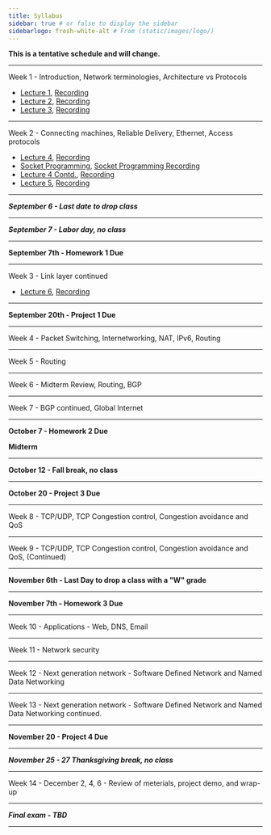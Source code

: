 ```yaml
---
title: Syllabus
sidebar: true # or false to display the sidebar
sidebarlogo: fresh-white-alt # From (static/images/logo/)
---
```



**This is a tentative schedule and will change.**

------------------------------------------
Week 1 - Introduction, Network terminologies, Architecture vs Protocols
* [Lecture  1](/csc4200/lecture_slides/lecture1.pdf), [Recording](/csc4200/recordings/august-26.mp4)
* [Lecture  2](/csc4200/lecture_slides/lecture2.pdf), [Recording](/csc4200/recordings/august-28.mp4)
* [Lecture  3](/csc4200/lecture_slides/lecture3.pdf), [Recording](/csc4200/recordings/august-31.mp4)
<!-- * [Lecture  3](/csc4200/lecture_slides/lecture3.pdf) -->

------------------------------------------

Week 2 - Connecting machines, Reliable Delivery, Ethernet, Access protocols 
* [Lecture  4](/csc4200/lecture_slides/lecture4.pdf), [Recording](/csc4200/recordings/sept-02.mp4)
* [Socket Programming](/csc4200/lecture_slides/sockets.pdf), [Socket Programming Recording](/csc4200/recordings/socket.mp4)
* [Lecture  4 Contd.](/csc4200/lecture_slides/lecture4.pdf), [Recording](/csc4200/recordings/sept-09.mp4)
* [Lecture 5](/csc4200/lecture_slides/lecture5.pdf), [Recording](/csc4200/recordings/sept-11.mp4)

<!-- * [Lecture 6](/csc4200/lecture_slides/lecture6.pdf) -->

------------------------------------------


***September 6 - Last date to drop class***

------------------------------------------

***September 7 - Labor day, no class***

------------------------------------------

**September 7th - Homework 1 Due**


------------------------------------------

Week 3 - Link layer continued
* [Lecture 6](/csc4200/lecture_slides/lecture5.pdf), [Recording](/csc4200/recordings/sept-14.mp4)

------------------------------------------

**September 20th - Project 1 Due**

------------------------------------------

Week 4 - Packet Switching, Internetworking, NAT, IPv6, Routing 
<!-- * [Lecture 7](/csc4200/lecture_slides/lecture7.pdf) -->
<!-- * [Lecture 8](/csc4200/lecture_slides/lecture8.pdf) -->
<!-- * [Lecture 9](/csc4200/lecture_slides/lecture9.pdf) -->
<!-- * [Lecture 10](/csc4200/lecture_slides/lecture10.pdf) -->
<!-- * [Lecture 11](/csc4200/lecture_slides/lecture11.pdf) -->

------------------------------------------

Week 5 - Routing 
<!-- * [Lecture 12](/csc4200/lecture_slides/lecture12.pdf) --> 
<!-- * [Lecture 13](/csc4200/lecture_slides/lecture13.pdf) -->
<!-- * [Lecture 14](/csc4200/lecture_slides/lecture14.pdf) -->

------------------------------------------

Week 6 - Midterm Review, Routing, BGP 
<!-- * [Lecture 14](/csc4200/lecture_slides/lecture14.pdf) -->
<!-- * [Lecture 15](/csc4200/lecture_slides/lecture15.pdf) -->

------------------------------------------

Week 7 - BGP continued, Global Internet 
<!-- * [Lecture 16](/csc4200/lecture_slides/lecture16.pdf) -->

------------------------------------------
**October 7 - Homework 2 Due**

**Midterm**

------------------------------------------

**October 12 - Fall break, no class**

------------------------------------------

**October 20 - Project 3 Due**

------------------------------------------

Week 8 - TCP/UDP, TCP Congestion control, Congestion avoidance and QoS 
<!-- * [Lecture 17](/csc4200/lecture_slides/lecture17.pdf) -->
<!-- * [Lecture 18](/csc4200/lecture_slides/lecture18.pdf) --> 
<!-- * [Lecture 19](/csc4200/lecture_slides/lecture19.pdf) -->
<!-- * [Lecture 20](/csc4200/lecture_slides/lecture20.pdf) -->

------------------------------------------ 

Week 9 - TCP/UDP, TCP Congestion control, Congestion avoidance and QoS, (Continued)
<!-- * [Lecture 21](/csc4200/lecture_slides/lecture21.pdf) -->
<!-- * [Lecture 22](/csc4200/lecture_slides/lecture22.pdf) -->
<!-- * [Lecture 23](/csc4200/lecture_slides/lecture23.pdf) -->
<!-- * [Lecture 24](/csc4200/lecture_slides/lecture24.pdf) -->


------------------------------------------

**November 6th - Last Day to drop a class with a "W" grade**

------------------------------------------

**November 7th - Homework 3 Due**

------------------------------------------

Week 10 - Applications - Web, DNS, Email 
<!-- * [Lecture 25](/csc4200/lecture_slides/Lecture25.pdf) -->
<!-- * [Lecture 26](/csc4200/lecture_slides/lecture26.pdf) -->

------------------------------------------

Week 11 - Network security 
<!-- * [Lecture 27](/csc4200/lecture_slides/lecture27.pdf) -->

------------------------------------------

Week 12 - Next generation network - Software Defined Network and Named Data Networking

------------------------------------------

Week 13 - Next generation network - Software Defined Network and Named Data Networking continued.


------------------------------------------

**November 20 - Project 4 Due**

------------------------------------------

***November 25 - 27 Thanksgiving break, no class***

------------------------------------------

Week 14 - December 2, 4, 6 - Review of meterials, project demo, and wrap-up

------------------------------------------

***Final exam - TBD***


------------------------------------------


















